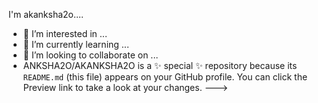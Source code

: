 I'm akanksha2o....
- 👀 I’m interested in ...
- 🌱 I’m currently learning ...
- 💞️ I’m looking to collaborate on ...
- 
  ANKSHA2O/AKANKSHA2O is a ✨ special ✨ repository because its `README.md` (this file) appears on your GitHub profile.
You can click the Preview link to take a look at your changes.
--->
